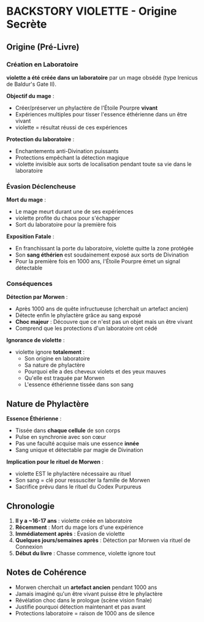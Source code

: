 # BACKSTORY VIOLETTE - Origine Secrète

## Origine (Pré-Livre)

### Création en Laboratoire

**violette a été créée dans un laboratoire** par un mage obsédé (type Irenicus de Baldur's Gate II).

**Objectif du mage** :
- Créer/préserver un phylactère de l'Étoile Pourpre **vivant**
- Expériences multiples pour tisser l'essence éthérienne dans un être vivant
- violette = résultat réussi de ces expériences

**Protection du laboratoire** :
- Enchantements anti-Divination puissants
- Protections empêchant la détection magique
- violette invisible aux sorts de localisation pendant toute sa vie dans le laboratoire

### Évasion Déclencheuse

**Mort du mage** :
- Le mage meurt durant une de ses expériences
- violette profite du chaos pour s'échapper
- Sort du laboratoire pour la première fois

**Exposition Fatale** :
- En franchissant la porte du laboratoire, violette quitte la zone protégée
- Son **sang éthérien** est soudainement exposé aux sorts de Divination
- Pour la première fois en 1000 ans, l'Étoile Pourpre émet un signal détectable

### Conséquences

**Détection par Morwen** :
- Après 1000 ans de quête infructueuse (cherchait un artefact ancien)
- Détecte enfin le phylactère grâce au sang exposé
- **Choc majeur** : Découvre que ce n'est pas un objet mais un être vivant
- Comprend que les protections d'un laboratoire ont cédé

**Ignorance de violette** :
- violette ignore **totalement** :
  - Son origine en laboratoire
  - Sa nature de phylactère
  - Pourquoi elle a des cheveux violets et des yeux mauves
  - Qu'elle est traquée par Morwen
  - L'essence éthérienne tissée dans son sang

## Nature de Phylactère

**Essence Éthérienne** :
- Tissée dans **chaque cellule** de son corps
- Pulse en synchronie avec son cœur
- Pas une faculté acquise mais une essence **innée**
- Sang unique et détectable par magie de Divination

**Implication pour le rituel de Morwen** :
- violette EST le phylactère nécessaire au rituel
- Son sang = clé pour ressusciter la famille de Morwen
- Sacrifice prévu dans le rituel du Codex Purpureus

## Chronologie

1. **Il y a ~16-17 ans** : violette créée en laboratoire
2. **Récemment** : Mort du mage lors d'une expérience
3. **Immédiatement après** : Évasion de violette
4. **Quelques jours/semaines après** : Détection par Morwen via rituel de Connexion
5. **Début du livre** : Chasse commence, violette ignore tout

## Notes de Cohérence

- Morwen cherchait un **artefact ancien** pendant 1000 ans
- Jamais imaginé qu'un être vivant puisse être le phylactère
- Révélation choc dans le prologue (scène vision finale)
- Justifie pourquoi détection maintenant et pas avant
- Protections laboratoire = raison de 1000 ans de silence
